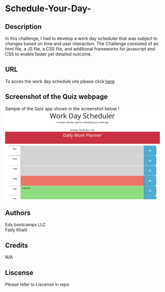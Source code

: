 # Schedule-Your-Day-

## Description
In this challenge, I had to develop a work day scheduler that was subject to changes based on time and user interaction. The Challenge consisted of an html file, a JS file, a CSS file, and additional frameworks for javascript and CSS to enable faster yet detailed outcome. 

## URL
To acces the work day schedule site please click [here](https://whirlwindraven.github.io/Schedule-Your-Day-/)

## Screenshot of the Quiz webpage 
Sample of the Quiz app shown in the screenshot below !
![Screenshot-of-Work-Day-Schedule](./Work%20day%20schedule%20screenshot.png)

## Authors
Edx bootcamps LLC <br>
Fady Khalil

## Credits 
N/A

## Liscense 
Please refer to Liscense in repo 